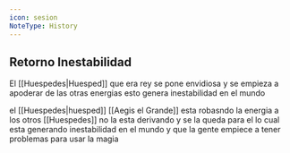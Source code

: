 ```yaml
---
icon: sesion
NoteType: History
---
```


## Retorno Inestabilidad

El [[Huespedes|Huesped]] que era rey se pone envidiosa y se empieza a apoderar de las otras energias esto genera inestabilidad en el mundo

el [[Huespedes|huesped]] [[Aegis el Grande]] esta robasndo la energia a los otros [[Huespedes]] 
no la esta derivando y se la queda para el lo cual esta generando inestabilidad en el mundo y que la gente empiece a tener problemas para usar la magia